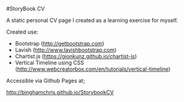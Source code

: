 #StoryBook CV

A static personal CV page I created as a learning exercise for myself.

Created use:
- Bootstrap (http://getbootstrap.com)
- Lavish (http://www.lavishbootstrap.com)
- Chartist.js (https://gionkunz.github.io/chartist-js)
- Vertical Timeline using CSS (http://www.webcreatorbox.com/en/tutorials/vertical-timeline)

Accessible via Github Pages at;

http://binghamchris.github.io/StorybookCV